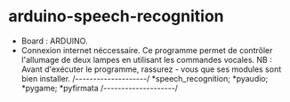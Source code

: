 # arduino-speech-recognition
* Board : ARDUINO.
* Connexion internet néccessaire.
Ce programme permet de contrôler l'allumage de deux lampes en utilisant les commandes vocales.
NB :
  Avant d'exécuter le programme, rassurez - vous que ses modules sont bien installer.
  /--------------------/
  *speech_recognition; 
  *pyaudio;
  *pygame;
  *pyfirmata
  /--------------------/
